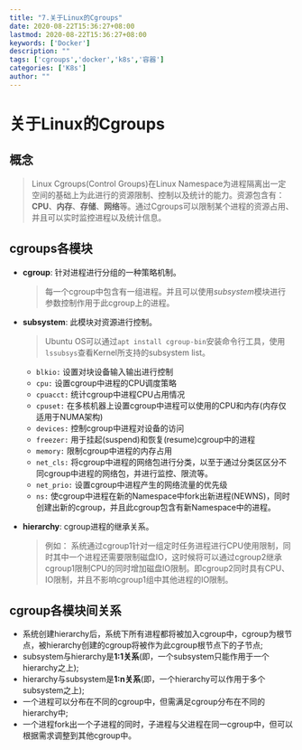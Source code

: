 ```yaml
---
title: "7.关于Linux的Cgroups"
date: 2020-08-22T15:36:27+08:00
lastmod: 2020-08-22T15:36:27+08:00
keywords: ['Docker']
description: ""
tags: ['cgroups','docker','k8s','容器']
categories: ['K8s']
author: ""
---
```

# 关于Linux的Cgroups
## 概念
> Linux Cgroups(Control Groups)在Linux Namespace为进程隔离出一定空间的基础上为此进行的资源限制、控制以及统计的能力。资源包含有：**CPU**、**内存**、**存储**、**网络**等。通过Cgroups可以限制某个进程的资源占用、并且可以实时监控进程以及统计信息。

## cgroups各模块

+ **cgroup**: 针对进程进行分组的一种策略机制。
    
    > 每一个cgroup中包含有一组进程。并且可以使用*subsystem*模块进行参数控制作用于此cgroup上的进程。
    
+ **subsystem**: 此模块对资源进行控制。

    > Ubuntu OS可以通过`apt install cgroup-bin`安装命令行工具，使用`lssubsys`查看Kernel所支持的subsystem list。

    + `blkio:` 设置对块设备输入输出进行控制
    + `cpu:` 设置cgroup中进程的CPU调度策略
    + `cpuacct:` 统计cgroup中进程CPU占用情况
    + `cpuset:` 在多核机器上设置cgroup中进程可以使用的CPU和内存(内存仅适用于NUMA架构)
    + `devices:` 控制cgroup中进程对设备的访问
    + `freezer:` 用于挂起(suspend)和恢复(resume)cgroup中的进程
    + `memory:` 限制cgroup中进程的内存占用
    + `net_cls:` 将cgroup中进程的网络包进行分类，以至于通过分类区区分不同cgroup中进程的网络包，并进行监控、限流等。
    + `net_prio:` 设置cgroup中进程产生的网络流量的优先级
    + `ns:` 使cgroup中进程在新的Namespace中fork出新进程(NEWNS)，同时创建出新的cgroup，并且此cgroup包含有新Namespace中的进程。
+ **hierarchy**: cgroup进程的继承关系。
    > 例如： 系统通过cgroup1针对一组定时任务进程进行CPU使用限制，同时其中一个进程还需要限制磁盘IO，这时候将可以通过cgroup2继承cgroup1限制CPU的同时增加磁盘IO限制。即cgroup2同时具有CPU、IO限制，并且不影响cgroup1组中其他进程的IO限制。

## cgroup各模块间关系
+ 系统创建hierarchy后，系统下所有进程都将被加入cgroup中，cgroup为根节点，被hierarchy创建的cgroup将被作为此cgroup根节点下的子节点;
+ subsystem与hierarchy是**1:1关系**(即，一个subsystem只能作用于一个hierarchy之上);
+ hierarchy与subsystem是**1:n关系**(即，一个hierarchy可以作用于多个subsystem之上);
+ 一个进程可以分布在不同的cgroup中，但需满足cgroup分布在不同的hierarchy中;
+ 一个进程fork出一个子进程的同时，子进程与父进程在同一cgroup中，但可以根据需求调整到其他cgroup中。
